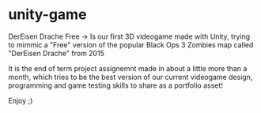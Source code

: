 # unity-game

DerEisen Drache Free -> Is our first 3D videogame made with Unity, trying to mimmic a "Free" version of the popular Black Ops 3 Zombies map called "DerEisen Drache" from 2015

It is the end of term project assignemnt made in about a little more than a month, which tries to be the best version of our current videogame design, programming and game testing skills to share as a portfolio asset!

Enjoy ;)
